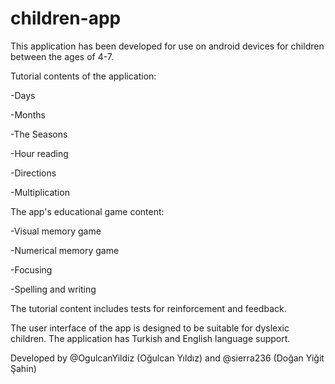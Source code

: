 # children-app
This application has been developed for use on android devices for children between the ages of 4-7.

Tutorial contents of the application: 

-Days

-Months

-The Seasons

-Hour reading 

-Directions

-Multiplication

The app's educational game content:

-Visual memory game

-Numerical memory game

-Focusing 

-Spelling and writing

The tutorial content includes tests for reinforcement and feedback.

The user interface of the app is designed to be suitable for dyslexic children. The application has Turkish and English language support.


Developed by @OgulcanYildiz (Oğulcan Yıldız) and @sierra236 (Doğan Yiğit Şahin)
